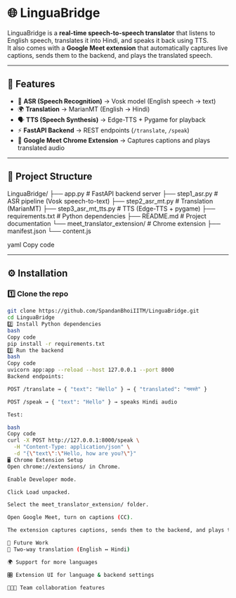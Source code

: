 # 🌐 LinguaBridge

LinguaBridge is a **real-time speech-to-speech translator** that listens to English speech, translates it into Hindi, and speaks it back using TTS.  
It also comes with a **Google Meet extension** that automatically captures live captions, sends them to the backend, and plays the translated speech.

---

## 🚀 Features
- 🎤 **ASR (Speech Recognition)** → Vosk model (English speech → text)  
- 🌍 **Translation** → MarianMT (English → Hindi)  
- 🗣 **TTS (Speech Synthesis)** → Edge-TTS + Pygame for playback  
- ⚡ **FastAPI Backend** → REST endpoints (`/translate`, `/speak`)  
- 🎥 **Google Meet Chrome Extension** → Captures captions and plays translated audio  

---

## 📂 Project Structure
LinguaBridge/
├── app.py # FastAPI backend server
├── step1_asr.py # ASR pipeline (Vosk speech-to-text)
├── step2_asr_mt.py # Translation (MarianMT)
├── step3_asr_mt_tts.py # TTS (Edge-TTS + pygame)
├── requirements.txt # Python dependencies
├── README.md # Project documentation
└── meet_translator_extension/ # Chrome extension
├── manifest.json
└── content.js

yaml
Copy code

---

## ⚙️ Installation

### 1️⃣ Clone the repo
```bash
git clone https://github.com/SpandanBhoiIITM/LinguaBridge.git
cd LinguaBridge
2️⃣ Install Python dependencies
bash
Copy code
pip install -r requirements.txt
3️⃣ Run the backend
bash
Copy code
uvicorn app:app --reload --host 127.0.0.1 --port 8000
Backend endpoints:

POST /translate → { "text": "Hello" } → { "translated": "नमस्ते" }

POST /speak → { "text": "Hello" } → speaks Hindi audio

Test:

bash
Copy code
curl -X POST http://127.0.0.1:8000/speak \
  -H "Content-Type: application/json" \
  -d "{\"text\":\"Hello, how are you?\"}"
🖥 Chrome Extension Setup
Open chrome://extensions/ in Chrome.

Enable Developer mode.

Click Load unpacked.

Select the meet_translator_extension/ folder.

Open Google Meet, turn on captions (CC).

The extension captures captions, sends them to the backend, and plays translated Hindi speech.

🔮 Future Work
🔁 Two-way translation (English ↔ Hindi)

🌍 Support for more languages

🎛 Extension UI for language & backend settings

🧑‍🤝‍🧑 Team collaboration features
